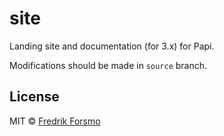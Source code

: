 site
====

Landing site and documentation (for 3.x) for Papi.

Modifications should be made in `source` branch.

## License

MIT © [Fredrik Forsmo](https://github.com/frozzare)
